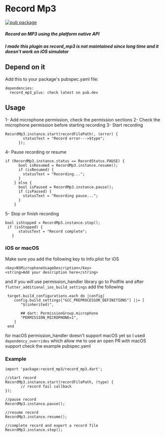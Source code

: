 # Record Mp3
[![pub package](https://img.shields.io/pub/v/record_mp3.svg)](https://pub.dartlang.org/packages/record_mp3_plus)

##### Record an MP3 using the platform native API
##### I made this plugin as record_mp3 is not maintained since long time and it doesn't work on iOS simulator 
## Depend on it
Add this to your package's pubspec.yaml file:

```
dependencies:
  record_mp3_plus: check latest on pub.dev
```

## Usage
 
1- Add microphone permission, check the permission sections
2- Check the microphone permission before starting recording
3- Start recording
```
RecordMp3.instance.start(recordFilePath!, (error) {
        statusText = "Record error--->$type";
      });
```
4- Pause recording or resume
```
if (RecordMp3.instance.status == RecordStatus.PAUSE) {
      bool isResumed = RecordMp3.instance.resume();
      if (isResumed) {
        statusText = "Recording...";
      }
    } else {
      bool isPaused = RecordMp3.instance.pause();
      if (isPaused) {
        statusText = "Recording pause...";
      }
    }
```
5- Stop or finish recording
```
bool isStopped = RecordMp3.instance.stop();
 if (isStopped) {
      statusText = "Record complete";
   }
```
 
### iOS or macOS
Make sure you add the following key to Info.plist for iOS
```
<key>NSMicrophoneUsageDescription</key>
<string>Add your description here</string>
```
and if you will use permission_handler library go to Podfile
and after `flutter_additional_ios_build_settings` add the following
``` 
 target.build_configurations.each do |config|
    config.build_settings["GCC_PREPROCESSOR_DEFINITIONS"] ||= [
       "$(inherited)",

       ## dart: PermissionGroup.microphone
       "PERMISSION_MICROPHONE=1",
    ]
 end
```
for macOS permission_handler doesn't support macOS yet so I used 
`dependency_overrides` which allow me to use an open PR with macOS support
check the example pubspec.yaml

### Example
```
import 'package:record_mp3/record_mp3.dart';

//start record 
RecordMp3.instance.start(recordFilePath, (type) {
       // record fail callback
});
	  
//pause record
RecordMp3.instance.pause();

//resume record
RecordMp3.instance.resume();

//complete record and export a record file
RecordMp3.instance.stop();

```


